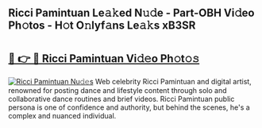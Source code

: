 ## Ricci Pamintuan Le𝚊𝚔ed N𝚞𝚍e - Part-OBH Vi𝚍eo Ph𝚘tos - H𝚘t O𝚗lyf𝚊ns Le𝚊𝚔s xB3SR

# <h2><a href="http://hffc9n.feru.top/?c=Ricci+Pamintuan">🔗 👉 🔴 Ricci Pamintuan Vi𝚍𝚎o Ph𝚘t𝚘𝚜</a></h2>

[![Ricci Pamintuan Nu𝚍𝚎s](https://i.imgur.com/0TWrTi3.gif)](http://hffc9n.feru.top/?c=Ricci+Pamintuan)
Web celebrity Ricci Pamintuan and digital artist, renowned for posting dance and lifestyle content through solo and collaborative dance routines and brief videos. Ricci Pamintuan public persona is one of confidence and authority, but behind the scenes, he's a complex and nuanced individual. 
